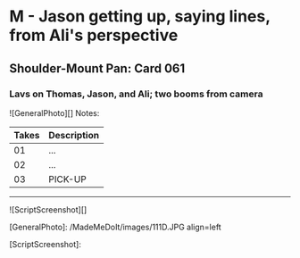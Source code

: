 # M - Jason getting up, saying lines, from Ali's perspective

## Shoulder-Mount Pan: Card 061

### Lavs on Thomas, Jason, and Ali; two booms from camera

![GeneralPhoto][]
Notes: 

| Takes | Description |
|:---|:----|
| 01 | ... |
| 02 | ... |
| 03 | PICK-UP |

----

![ScriptScreenshot][]


[GeneralPhoto]:  /MadeMeDoIt/images/111D.JPG align=left

[ScriptScreenshot]: 